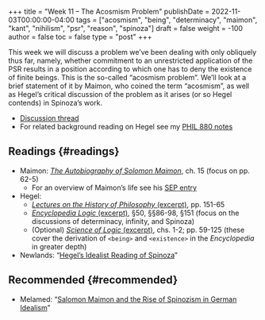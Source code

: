 +++
title = "Week 11 – The Acosmism Problem"
publishDate = 2022-11-03T00:00:00-04:00
tags = ["acosmism", "being", "determinacy", "maimon", "kant", "nihilism", "psr", "reason", "spinoza"]
draft = false
weight = -100
author = false
toc = false
type = "post"
+++

This week we will discuss a problem we&rsquo;ve been dealing with only obliquely thus
far, namely, whether commitment to an unrestricted application of the PSR
results in a position according to which one has to deny the existence of finite
beings. This is the so-called &ldquo;acosmism problem&rdquo;. We&rsquo;ll look at a brief
statement of it by Maimon, who coined the term &ldquo;acosmism&rdquo;, as well as Hegel&rsquo;s
critical discussion of the problem as it arises (or so Hegel contends) in Spinoza&rsquo;s work.

-   [Discussion thread](https://discord.com/channels/1006739669842673674/1035352267353759766)
-   For related background reading on Hegel see my [PHIL 880 notes](https://phil880.colinmclear.net/notes/)


## Readings {#readings}

-   Maimon: [_The Autobiography of Solomon Maimon_](/materials/readings/maimon-autobiography-ch15.pdf), ch. 15 (focus on pp. 62-5)
    -   For an overview of Maimon&rsquo;s life see his [SEP entry](https://plato.stanford.edu/entries/maimon/)
-   Hegel:
    -   [_Lectures on the History of Philosophy_ (excerpt)](/materials/readings/hegel-history-spinoza.pdf), pp. 151-65
    -   [_Encyclopedia Logic_ (excerpt)](static/materials/readings/hegel-EL-being.pdf), §50, §§86-98, §151 (focus on the discussions of determinacy, infinity, and Spinoza)
    -   (Optional) [_Science of Logic_ (excerpt)](/materials/readings/hegel-SL-chs1-2.pdf), chs. 1-2; pp. 59-125 (these cover the derivation of `<being>` and `<existence>` in the _Encyclopedia_ in greater depth)
-   Newlands: &ldquo;[Hegel&rsquo;s Idealist Reading of Spinoza](/materials/readings/newlands-hegel-spinoza.pdf)&rdquo;


## Recommended {#recommended}

-   Melamed: &ldquo;[Salomon Maimon and the Rise of Spinozism in German Idealism](static/materials/readings/melamed-maimon.PDF)&rdquo;
